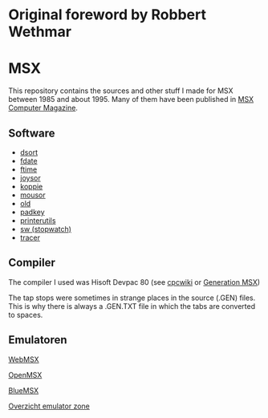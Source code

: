 # Original foreword by Robbert Wethmar 

# MSX
This repository contains the sources and other stuff I made for MSX between 1985 and about 1995.
Many of them have been published in
[MSX Computer Magazine](https://msxcomputermagazine.nl/).

## Software

- [dsort](./dsort/README.md)
- [fdate](./fdate/README.md)
- [ftime](./ftime/README.md)
- [joysor](./joysor/README.md)
- [koppie](./koppie/README.md)
- [mousor](./joysor/README.md)
- [old](./old/README.md)
- [padkey](./padkey/README.md)
- [printerutils](./printerutils/README.md)
- [sw (stopwatch)](./sw/README.md)
- [tracer](./tracer/README.md)


## Compiler
The compiler I used was Hisoft Devpac 80
(see [cpcwiki](http://www.cpcwiki.eu/index.php/Hisoft_Devpac_80)
or [Generation MSX](https://www.generation-msx.nl/software/hisoft/devpac80/2494/))

The tap stops were sometimes in strange places in the source (.GEN) files. This is why there is always a .GEN.TXT
file in which the tabs are converted to spaces.


## Emulatoren
[WebMSX](https://webmsx.org/)

[OpenMSX](https://openmsx.org/)

[BlueMSX](http://bluemsx.msxblue.com/)

[Overzicht emulator zone](http://www.emulator-zone.com/doc.php/msx/)
